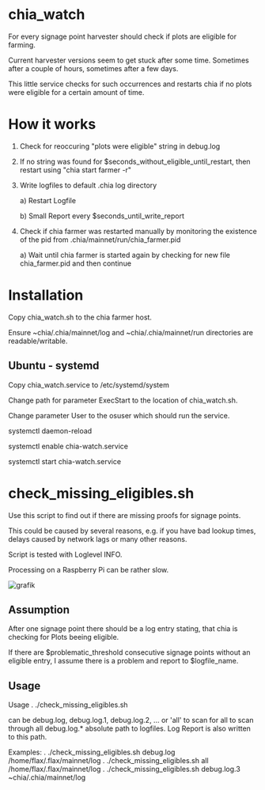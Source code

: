 # chia_watch
For every signage point harvester should check if plots are eligible for farming.

Current harvester versions seem to get stuck after some time. Sometimes after a couple of hours, sometimes after a few days.

This little service checks for such occurrences and restarts chia if no plots were eligible for a certain amount of time.


# How it works

1) Check for reoccuring "plots were eligible" string in debug.log

2) If no string was found for $seconds_without_eligible_until_restart, then restart using "chia start farmer -r"

3) Write logfiles to default .chia log directory

    a) Restart Logfile
  
    b) Small Report every $seconds_until_write_report
  
4) Check if chia farmer was restarted manually by monitoring the existence of the pid from .chia/mainnet/run/chia_farmer.pid

    a) Wait until chia farmer is started again by checking for new file chia_farmer.pid and then continue 
  
# Installation

Copy chia_watch.sh to the chia farmer host.

Ensure ~chia/.chia/mainnet/log and ~chia/.chia/mainnet/run directories are readable/writable.

## Ubuntu - systemd

Copy chia_watch.service to /etc/systemd/system

Change path for parameter ExecStart to the location of chia_watch.sh.

Change parameter User to the osuser which should run the service.

systemctl daemon-reload

systemctl enable chia-watch.service

systemctl start chia-watch.service

# check_missing_eligibles.sh

Use this script to find out if there are missing proofs for signage points.

This could be caused by several reasons, e.g. if you have bad lookup times, delays caused by network lags or many other reasons.

Script is tested with Loglevel INFO.

Processing on a Raspberry Pi can be rather slow.

![grafik](https://user-images.githubusercontent.com/83925572/132508867-8801a061-2cab-40bf-b911-7828df5ae6c7.png)

## Assumption

After one signage point there should be a log entry stating, that chia is checking for Plots beeing eligible.

If there are $problematic_threshold consecutive signage points without an eligible entry, I assume there is a problem and report to $logfile_name.

## Usage

Usage              . ./check_missing_eligibles.sh <LOGFILENAME> <PATH>

<LOGFILENAME>      can be debug.log, debug.log.1, debug.log.2, ... or 'all' to scan for all to scan through all debug.log.*
<PATH>             absolute path to logfiles. Log Report is also written to this path.

Examples:
                   . ./check_missing_eligibles.sh debug.log /home/flax/.flax/mainnet/log
                   . ./check_missing_eligibles.sh all /home/flax/.flax/mainnet/log
                   . ./check_missing_eligibles.sh debug.log.3 ~chia/.chia/mainnet/log
